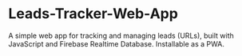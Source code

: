 # Leads-Tracker-Web-App
A simple web app for tracking and managing leads (URLs), built with JavaScript and Firebase Realtime Database. Installable as a PWA.
